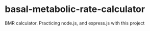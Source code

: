 # basal-metabolic-rate-calculator
BMR calculator. Practicing node.js, and express.js with this project
